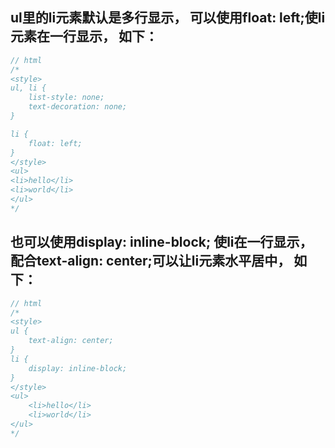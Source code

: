 ## ul里的li元素默认是多行显示， 可以使用float: left;使li元素在一行显示， 如下：
```javascript
// html
/*
<style>
ul, li {
	list-style: none;
	text-decoration: none;
}

li {
	float: left;
}
</style>
<ul>
<li>hello</li>
<li>world</li>
</ul>
*/
```

## 也可以使用display: inline-block; 使li在一行显示，配合text-align: center;可以让li元素水平居中， 如下：
```javascript
// html
/*
<style>
ul {
	text-align: center;
}
li {
	display: inline-block;
}
</style>
<ul>
	<li>hello</li>
	<li>world</li>
</ul>
*/
```
